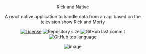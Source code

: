 
<div align="center" style="margin: 20px; text-align: center">
<p> Rick and Native</p>
<p>A react native application to handle data from an api based on the television show Rick and Morty</p>

  [![License](http://img.shields.io/:license-mit-blue.svg?style=flat-square)](https:/github.com/BinaryLeo//rick_and_native/blob/main/LICENSE)
  <img alt="Repository size" src="https://img.shields.io/github/repo-size/BinaryLeo/rick_and_native?color=blue">
  ![GitHub last commit](https://img.shields.io/github/last-commit/BinaryLeo/rick_and_native?style=flat-square)
  ![GitHub top language](https://img.shields.io/github/languages/top/BinaryLeo/rick_and_native?style=flat-square)
  
  ![image](https://user-images.githubusercontent.com/72607039/185730143-28cf73de-f573-444f-8b01-4794058cc638.png)

</div>
